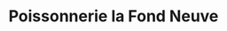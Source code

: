 ---
title: "Poissonnerie la Fond Neuve"
url: /beziers/poissonnerie-la-fond-neuve/
shop: fruits de mer
---